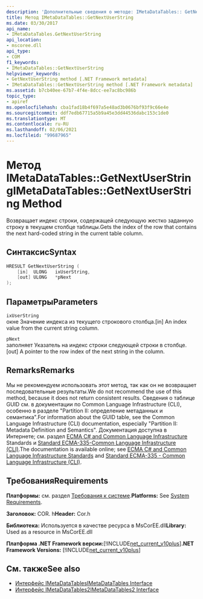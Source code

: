 ```yaml
---
description: 'Дополнительные сведения о методе: IMetaDataTables:: GetNextUserString'
title: Метод IMetaDataTables::GetNextUserString
ms.date: 03/30/2017
api_name:
- IMetaDataTables.GetNextUserString
api_location:
- mscoree.dll
api_type:
- COM
f1_keywords:
- IMetaDataTables::GetNextUserString
helpviewer_keywords:
- GetNextUserString method [.NET Framework metadata]
- IMetaDataTables::GetNextUserString method [.NET Framework metadata]
ms.assetid: b7cb40ee-67b7-4f4e-8dcc-ee7ac8bc986b
topic_type:
- apiref
ms.openlocfilehash: cba1fad18b4f697a5e48ad3b0676bf93f9c66e4e
ms.sourcegitcommit: ddf7edb67715a5b9a45e3dd44536dabc153c1de0
ms.translationtype: MT
ms.contentlocale: ru-RU
ms.lasthandoff: 02/06/2021
ms.locfileid: "99687965"
---
```

# <a name="imetadatatablesgetnextuserstring-method"></a><span data-ttu-id="4197e-103">Метод IMetaDataTables::GetNextUserString</span><span class="sxs-lookup"><span data-stu-id="4197e-103">IMetaDataTables::GetNextUserString Method</span></span>

<span data-ttu-id="4197e-104">Возвращает индекс строки, содержащей следующую жестко заданную строку в текущем столбце таблицы.</span><span class="sxs-lookup"><span data-stu-id="4197e-104">Gets the index of the row that contains the next hard-coded string in the current table column.</span></span>  
  
## <a name="syntax"></a><span data-ttu-id="4197e-105">Синтаксис</span><span class="sxs-lookup"><span data-stu-id="4197e-105">Syntax</span></span>  
  
```cpp  
HRESULT GetNextUserString (  
    [in]  ULONG   ixUserString,  
    [out] ULONG   *pNext  
);  
```  
  
## <a name="parameters"></a><span data-ttu-id="4197e-106">Параметры</span><span class="sxs-lookup"><span data-stu-id="4197e-106">Parameters</span></span>  

 `ixUserString`  
 <span data-ttu-id="4197e-107">окне Значение индекса из текущего строкового столбца.</span><span class="sxs-lookup"><span data-stu-id="4197e-107">[in] An index value from the current string column.</span></span>  
  
 `pNext`  
 <span data-ttu-id="4197e-108">заполняет Указатель на индекс строки следующей строки в столбце.</span><span class="sxs-lookup"><span data-stu-id="4197e-108">[out] A pointer to the row index of the next string in the column.</span></span>  
  
## <a name="remarks"></a><span data-ttu-id="4197e-109">Remarks</span><span class="sxs-lookup"><span data-stu-id="4197e-109">Remarks</span></span>  

 <span data-ttu-id="4197e-110">Мы не рекомендуем использовать этот метод, так как он не возвращает последовательные результаты.</span><span class="sxs-lookup"><span data-stu-id="4197e-110">We do not recommend the use of this method, because it does not return consistent results.</span></span> <span data-ttu-id="4197e-111">Сведения о таблице GUID см. в документации по Common Language Infrastructure (CLI), особенно в разделе "Partition II: определение метаданных и семантика".</span><span class="sxs-lookup"><span data-stu-id="4197e-111">For information about the GUID table, see the Common Language Infrastructure (CLI) documentation, especially "Partition II: Metadata Definition and Semantics".</span></span> <span data-ttu-id="4197e-112">Документация доступна в Интернете; см. раздел [ECMA C# and Common Language Infrastructure](../../../standard/components.md#applicable-standards) Standards и [Standard ECMA-335-Common Language Infrastructure (CLI)](http://www.ecma-international.org/publications/standards/Ecma-335.htm).</span><span class="sxs-lookup"><span data-stu-id="4197e-112">The documentation is available online; see [ECMA C# and Common Language Infrastructure Standards](../../../standard/components.md#applicable-standards) and [Standard ECMA-335 - Common Language Infrastructure (CLI)](http://www.ecma-international.org/publications/standards/Ecma-335.htm).</span></span>  
  
## <a name="requirements"></a><span data-ttu-id="4197e-113">Требования</span><span class="sxs-lookup"><span data-stu-id="4197e-113">Requirements</span></span>  

 <span data-ttu-id="4197e-114">**Платформы:** см. раздел [Требования к системе](../../get-started/system-requirements.md).</span><span class="sxs-lookup"><span data-stu-id="4197e-114">**Platforms:** See [System Requirements](../../get-started/system-requirements.md).</span></span>  
  
 <span data-ttu-id="4197e-115">**Заголовок:** COR. h</span><span class="sxs-lookup"><span data-stu-id="4197e-115">**Header:** Cor.h</span></span>  
  
 <span data-ttu-id="4197e-116">**Библиотека:** Используется в качестве ресурса в MsCorEE.dll</span><span class="sxs-lookup"><span data-stu-id="4197e-116">**Library:** Used as a resource in MsCorEE.dll</span></span>  
  
 <span data-ttu-id="4197e-117">**Платформа .NET Framework версии:**[!INCLUDE[net_current_v10plus](../../../../includes/net-current-v10plus-md.md)]</span><span class="sxs-lookup"><span data-stu-id="4197e-117">**.NET Framework Versions:** [!INCLUDE[net_current_v10plus](../../../../includes/net-current-v10plus-md.md)]</span></span>  
  
## <a name="see-also"></a><span data-ttu-id="4197e-118">См. также</span><span class="sxs-lookup"><span data-stu-id="4197e-118">See also</span></span>

- [<span data-ttu-id="4197e-119">Интерфейс IMetaDataTables</span><span class="sxs-lookup"><span data-stu-id="4197e-119">IMetaDataTables Interface</span></span>](imetadatatables-interface.md)
- [<span data-ttu-id="4197e-120">Интерфейс IMetaDataTables2</span><span class="sxs-lookup"><span data-stu-id="4197e-120">IMetaDataTables2 Interface</span></span>](imetadatatables2-interface.md)
